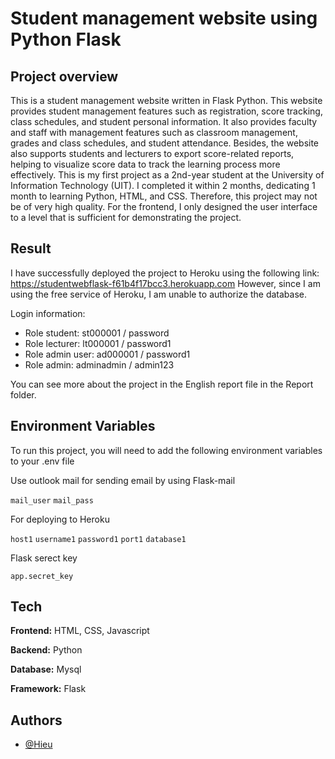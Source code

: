
# Student management website using Python Flask

## Project overview

This is a student management website written in Flask Python. This website provides student management features such as registration, score tracking, class schedules, and student personal information. It also provides faculty and staff with management features such as classroom management, grades and class schedules, and student attendance. Besides, the website also supports students and lecturers to export score-related reports, helping to visualize score data to track the learning process more effectively.
This is my first project as a 2nd-year student at the University of Information Technology (UIT). I completed it within 2 months, dedicating 1 month to learning Python, HTML, and CSS. Therefore, this project may not be of very high quality. For the frontend, I only designed the user interface to a level that is sufficient for demonstrating the project.

## Result
   
I have successfully deployed the project to Heroku using the following link: https://studentwebflask-f61b4f17bcc3.herokuapp.com However, since I am using the free service of Heroku, I am unable to authorize the database.

Login information:
+ Role student: st000001 / password
+ Role lecturer: lt000001 / password1
+ Role admin user: ad000001 / password1
+ Role admin: adminadmin / admin123
  
You can see more about the project in the English report file in the Report folder.

## Environment Variables

To run this project, you will need to add the following environment variables to your .env file

Use outlook mail for sending email by using Flask-mail 

`mail_user`
`mail_pass`

For deploying to Heroku

`host1`
`username1` 
`password1` 
`port1`
`database1`

Flask serect key

`app.secret_key` 
## Tech

**Frontend:** HTML, CSS, Javascript

**Backend:** Python

**Database:** Mysql


**Framework:** Flask

## Authors

- [@Hieu](https://github.com/hieupham12345)


